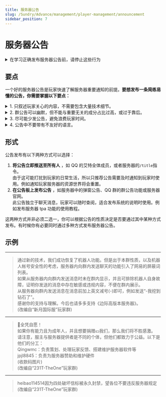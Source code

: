 ```yaml
---
title: 服务器公告
slug: /Sundry/Advance/management/player-management/announcement
sidebar_position: 7
---
```


# 服务器公告

<details>
    <summary>在学习正确发布服务器公告前，请停止这些行为</summary>

1. **在服务器内发布无意义公告。**  
例如艾特全体成员说“我要玩原神”。除非你和玩家关系很好，玩家们知道你发的不是公告。
2. **频繁发布公告，尤其是通过机器人频繁地定时艾特全体。**  
例如每天早上艾特全体“早上起床就要来玩服务器！”，上午艾特全体“闲下来就玩服务器！”，中午艾特全体“吃完饭就来玩服务器！”，下午艾特全体“没有事了就来玩服务器！”，晚上艾特全体“睡觉之前来玩服务器！”。这样导致大量的信息充斥在玩家的手机中，影响到他们的日常生活。
3. **发布公告却在公告中不写明任何公告的摘要。**  
例如先发了一条艾特全体成员但什么都不写(直接写@全体成员)，然后在下一条消息说公告的具体内容，或者是“@全体成员 看公告”这种。这会导致玩家在手机上收到消息时，不知道这条消息对于自己是否重要，就像新闻标题党给新闻起名《科学家发现惊人秘密！你每天都在做的事情可能致命！》、《震惊！某明星竟然在公共场合做出这种事！》，玩家不知道到底该看还是不该看。
4. **发布公告但信息不全或含糊其辞。**  
例如发布“有能力可以赞助服务器”却不写明赞助方式和赞助对象、发布“每天晚上进服务器语音频道”却不写明服务器语音频道是什么，怎么进入。
5. **发布的公告冗长啰嗦。**  
例如发布“众所周知因为我今天下午去我奶家了，然后家里那个服务器不知道因为什么原因就关机了，然后我回去发现是中间停电了，所以下午那阵你们就进不去服务器了”，其实应该写“今天下午服务器因突发停电而关机，现已恢复”。

</details>

## 要点

一个好的服务器公告是玩家快速了解服务器重要通知的前提。**要想发布一条简练易懂的公告，你需要掌握以下要点：**

<details>
    <summary>1. 只叙述玩家关心的内容，不需要包含大量技术细节。</summary>  

例如说“服务器已安装领地插件Residence，通过/res指令即可使用”即可  
不需要说“服务器已安装Residence，这是一款强大的付费插件，拥有强大的权限组功能，目前已经为很多服务器广泛采用”。

</details>

<details>
    <summary>2. 群公告可以幽默，但不能与重要无关的成分占比过高，或过于靠后。</summary> 

例如可以说“服务器逆天玩家太多了，这次安装了CoreProtect，支持局部回档，发现建筑被熊的不要过于担心，找管理说明情况即可，管理会尽力帮你恢复。爱搞事情的小鬼都给我收着点，以后发现一个ban一个”。  
而不是说“米米世界玩家入侵我们服务器了？服务器逆天玩家太多，把别人的家全都掀飞了。你们米米玩家不知道米米抄袭我们mc？简直太猖狂了，我要把你们通通制裁！现在我还可以发动服主之力，把你们被毁的家恢复原样，太神奇了！”。  
如果你希望通过幽默和玩家保持良好关系，建议尽可能在聊天中展现，而不是让服务器到处都充满“逆天”发言，导致玩家无法正常地接收服务器的信息。

</details>

<details>
    <summary>3. 尽可能少发公告，避免浪费玩家时间。</summary> 

只要不涉及需要立即发布的公告，就最好挑选合适的时间，将过去几条要发布的公告合并发布。例如你的服务器上午安装了一个插件，中午新增了一条规定，你可以在中午新增规定后再发布“服务器中新增功能xxx，使用文档xxx。另外服务器中新增了规定xxx，也就是说你必须xxx，否则会受到xxx处罚。”  
而不是上午艾特全体成员说服务器新装了插件，下午又艾特全体成员说服务器有了新规定。  
只有当公告需要立即通知玩家时再将公告单独发布，例如“服务器末地将于明天晚上8点重置，请各位玩家及时拿走存放在末地的贵重物品”。

</details>

<details>
    <summary>4. 公告中不要带有不友好的语言。  </summary> 

比如你不能说“@全体成员 哪个＊＊养村民没完了？服务器都卡出史了，你养你＊呢？”。

</details>

## 形式

公告发布有以下两种方式可以选择：
1. **将公告立即推送至所有人** ，如 QQ 的艾特全体成员，或者服务器的`/title`指令。  
由于这可能打扰到玩家的日常生活，所以只推荐公告需要及时通知到玩家时使用。例如通知玩家服务器的资源世界将会重置。
2. **在公告板上发布公告** ，如服务器中的弹窗公告、QQ 群的群公告功能或服务器官网。  
此公告独立于聊天消息，玩家可以随时查阅，适合发布系统的说明时使用。例如发布服务器 tpa 功能的使用教程。

这两种方式并非必须二选一，你可以根据公告的性质决定是否要通过其中某种方式发布。有时候你有必要同时通过多种方式发布服务器公告。

## 示例

---

> 通过新的技术，我们成功恢复了机器人功能。但是出于本群性质，以及机器人帐号安全性的考虑，服务器内向群内发送聊天的功能引入了网易的屏蔽词列表。  
> 如果从服务器内向群内发送消息时未在群内显示，并且可排除机器人自身故障，证明你发送的消息中存在敏感或违规内容，不便在群内展示。  
> 从服务器向群内发送消息在消息前加上英文减号(-)即可，例如发送“-我挖到钻石了”。  
> 感谢你的支持与理解。今后也请多多支持《边际高版本服务器》。  
> (改编自“新月国际服”玩家群)

---

> 🔞全凭自愿！  
> 如果你有能力且为成年人，并且想要捐赠💴我们，那么我们将不胜感激。  
> 请注意，服主与服务器提供者是不同的个体，但他们都致力于公益。以下是他们的分工：  
> Qingwmc：负责策划、处理玩家反馈、搭建维护服务器软件等  
> jpjl8845：负责为服务器赞助和维护硬件  
> (收款码图片)  
> (改编自“231T-TheOne”玩家群)  

---

> heibao114514因为四处破坏信标被永久封禁，望各位不要违反服务器规定   
> (改编自“231T-TheOne”玩家群)